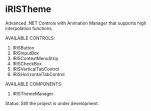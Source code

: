 # iRISTheme
Advanced .NET Controls with Animation Manager that supports high interpolation functions.

AVAILABLE CONTROLS:

1. IRISButton
2. IRISInputBox
3. IRISContextMenuStrip
4. IRISCheckBox
5. IRISVerticalTabControl
5. IRISHorizontalTabControl

AVAILABLE COMPONENTS:
1. IRISThemeManager


Status: Still the project is under development.
